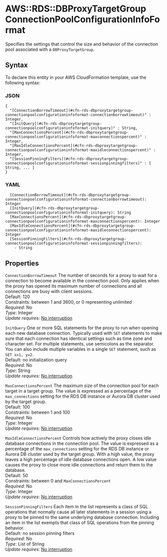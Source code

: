 # AWS::RDS::DBProxyTargetGroup ConnectionPoolConfigurationInfoFormat<a name="aws-properties-rds-dbproxytargetgroup-connectionpoolconfigurationinfoformat"></a>

Specifies the settings that control the size and behavior of the connection pool associated with a `DBProxyTargetGroup`\.

## Syntax<a name="aws-properties-rds-dbproxytargetgroup-connectionpoolconfigurationinfoformat-syntax"></a>

To declare this entity in your AWS CloudFormation template, use the following syntax:

### JSON<a name="aws-properties-rds-dbproxytargetgroup-connectionpoolconfigurationinfoformat-syntax.json"></a>

```
{
  "[ConnectionBorrowTimeout](#cfn-rds-dbproxytargetgroup-connectionpoolconfigurationinfoformat-connectionborrowtimeout)" : Integer,
  "[InitQuery](#cfn-rds-dbproxytargetgroup-connectionpoolconfigurationinfoformat-initquery)" : String,
  "[MaxConnectionsPercent](#cfn-rds-dbproxytargetgroup-connectionpoolconfigurationinfoformat-maxconnectionspercent)" : Integer,
  "[MaxIdleConnectionsPercent](#cfn-rds-dbproxytargetgroup-connectionpoolconfigurationinfoformat-maxidleconnectionspercent)" : Integer,
  "[SessionPinningFilters](#cfn-rds-dbproxytargetgroup-connectionpoolconfigurationinfoformat-sessionpinningfilters)" : [ String, ... ]
}
```

### YAML<a name="aws-properties-rds-dbproxytargetgroup-connectionpoolconfigurationinfoformat-syntax.yaml"></a>

```
  [ConnectionBorrowTimeout](#cfn-rds-dbproxytargetgroup-connectionpoolconfigurationinfoformat-connectionborrowtimeout): Integer
  [InitQuery](#cfn-rds-dbproxytargetgroup-connectionpoolconfigurationinfoformat-initquery): String
  [MaxConnectionsPercent](#cfn-rds-dbproxytargetgroup-connectionpoolconfigurationinfoformat-maxconnectionspercent): Integer
  [MaxIdleConnectionsPercent](#cfn-rds-dbproxytargetgroup-connectionpoolconfigurationinfoformat-maxidleconnectionspercent): Integer
  [SessionPinningFilters](#cfn-rds-dbproxytargetgroup-connectionpoolconfigurationinfoformat-sessionpinningfilters): 
    - String
```

## Properties<a name="aws-properties-rds-dbproxytargetgroup-connectionpoolconfigurationinfoformat-properties"></a>

`ConnectionBorrowTimeout`  <a name="cfn-rds-dbproxytargetgroup-connectionpoolconfigurationinfoformat-connectionborrowtimeout"></a>
The number of seconds for a proxy to wait for a connection to become available in the connection pool\. Only applies when the proxy has opened its maximum number of connections and all connections are busy with client sessions\.  
Default: 120  
Constraints: between 1 and 3600, or 0 representing unlimited  
*Required*: No  
*Type*: Integer  
*Update requires*: [No interruption](https://docs.aws.amazon.com/AWSCloudFormation/latest/UserGuide/using-cfn-updating-stacks-update-behaviors.html#update-no-interrupt)

`InitQuery`  <a name="cfn-rds-dbproxytargetgroup-connectionpoolconfigurationinfoformat-initquery"></a>
 One or more SQL statements for the proxy to run when opening each new database connection\. Typically used with `SET` statements to make sure that each connection has identical settings such as time zone and character set\. For multiple statements, use semicolons as the separator\. You can also include multiple variables in a single `SET` statement, such as `SET x=1, y=2`\.   
Default: no initialization query  
*Required*: No  
*Type*: String  
*Update requires*: [No interruption](https://docs.aws.amazon.com/AWSCloudFormation/latest/UserGuide/using-cfn-updating-stacks-update-behaviors.html#update-no-interrupt)

`MaxConnectionsPercent`  <a name="cfn-rds-dbproxytargetgroup-connectionpoolconfigurationinfoformat-maxconnectionspercent"></a>
The maximum size of the connection pool for each target in a target group\. The value is expressed as a percentage of the `max_connections` setting for the RDS DB instance or Aurora DB cluster used by the target group\.  
Default: 100  
Constraints: between 1 and 100  
*Required*: No  
*Type*: Integer  
*Update requires*: [No interruption](https://docs.aws.amazon.com/AWSCloudFormation/latest/UserGuide/using-cfn-updating-stacks-update-behaviors.html#update-no-interrupt)

`MaxIdleConnectionsPercent`  <a name="cfn-rds-dbproxytargetgroup-connectionpoolconfigurationinfoformat-maxidleconnectionspercent"></a>
 Controls how actively the proxy closes idle database connections in the connection pool\. The value is expressed as a percentage of the `max_connections` setting for the RDS DB instance or Aurora DB cluster used by the target group\. With a high value, the proxy leaves a high percentage of idle database connections open\. A low value causes the proxy to close more idle connections and return them to the database\.   
Default: 50  
Constraints: between 0 and `MaxConnectionsPercent`   
*Required*: No  
*Type*: Integer  
*Update requires*: [No interruption](https://docs.aws.amazon.com/AWSCloudFormation/latest/UserGuide/using-cfn-updating-stacks-update-behaviors.html#update-no-interrupt)

`SessionPinningFilters`  <a name="cfn-rds-dbproxytargetgroup-connectionpoolconfigurationinfoformat-sessionpinningfilters"></a>
Each item in the list represents a class of SQL operations that normally cause all later statements in a session using a proxy to be pinned to the same underlying database connection\. Including an item in the list exempts that class of SQL operations from the pinning behavior\.  
Default: no session pinning filters  
*Required*: No  
*Type*: List of String  
*Update requires*: [No interruption](https://docs.aws.amazon.com/AWSCloudFormation/latest/UserGuide/using-cfn-updating-stacks-update-behaviors.html#update-no-interrupt)